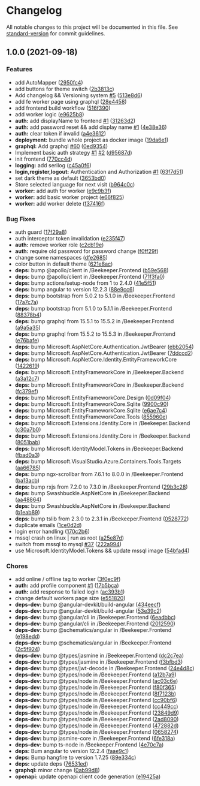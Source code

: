 # Changelog

All notable changes to this project will be documented in this file. See [standard-version](https://github.com/conventional-changelog/standard-version) for commit guidelines.

## 1.0.0 (2021-09-18)


### Features

* add AutoMapper ([2950fc4](https://github.com/jabali2004/beekeeper/commit/2950fc4839529f8c99cad21a2d278044792202b2))
* add buttons for theme switch ([2b3813c](https://github.com/jabali2004/beekeeper/commit/2b3813c2bf52de1c62e8e0229a7ca32449f63167))
* Add changelog && Versioning system [#5](https://github.com/jabali2004/beekeeper/issues/5) ([513e8d6](https://github.com/jabali2004/beekeeper/commit/513e8d6f2ea3ef3676370aaf27969df76dbfad0a))
* add fe worker page using graphql ([28e4458](https://github.com/jabali2004/beekeeper/commit/28e44585ce9945d93f3ef2a59bc4799871bc62ee))
* add frontend build workflow ([516f390](https://github.com/jabali2004/beekeeper/commit/516f390bfea3d93f0f5096da1fe59903579a74c1))
* add worker logic ([e9625b8](https://github.com/jabali2004/beekeeper/commit/e9625b887b759149e1e86fda129935a5d02f1b5a))
* **auth:** add displayName to frontend [#1](https://github.com/jabali2004/beekeeper/issues/1) ([31263d2](https://github.com/jabali2004/beekeeper/commit/31263d2518c6321aee2912aeb0f343cc3d5c39d9))
* **auth:** add password reset && add display name [#1](https://github.com/jabali2004/beekeeper/issues/1) ([4e38e36](https://github.com/jabali2004/beekeeper/commit/4e38e36e47be816287cd350b3b81de4e7ba314ba))
* **auth:** clear token if invalid ([a4e3612](https://github.com/jabali2004/beekeeper/commit/a4e3612eefcff4628fd0aef5f6427c1a0d82328e))
* **deployment:** bundle whole project as docker image ([19da6e1](https://github.com/jabali2004/beekeeper/commit/19da6e10ba7cdcfd0f875b9a21a1d3af7b297140))
* **graphql:** Add graphql [#60](https://github.com/jabali2004/beekeeper/issues/60) ([0ed9354](https://github.com/jabali2004/beekeeper/commit/0ed935474320b52e32dde1d3cbf3405724df474f))
* Implement basic auth strategy [#1](https://github.com/jabali2004/beekeeper/issues/1) [#2](https://github.com/jabali2004/beekeeper/issues/2) ([d95687d](https://github.com/jabali2004/beekeeper/commit/d95687dccfe7efea543968e930fcd6a4d2075be5))
* init frontend ([770cc4d](https://github.com/jabali2004/beekeeper/commit/770cc4d95e463b85c1bf0bb0ca0f2c2d4336a56c))
* **logging:** add serilog ([c45a0f6](https://github.com/jabali2004/beekeeper/commit/c45a0f69afb13f0e190743bc859e5afbe508b9e8))
* **login,register,logout:** Authentication and Authorization [#1](https://github.com/jabali2004/beekeeper/issues/1) ([63f7d51](https://github.com/jabali2004/beekeeper/commit/63f7d517b4a43a55a0450e7a7299e92866f91c91))
* set dark theme as default ([3653bd0](https://github.com/jabali2004/beekeeper/commit/3653bd039a904eda7266cf90224be09018ddfad1))
* Store selected language for next visit ([b964c0c](https://github.com/jabali2004/beekeeper/commit/b964c0cbef5dba59733dbf7f73251e45342c0940))
* **worker:** add auth for worker ([e9c9b3f](https://github.com/jabali2004/beekeeper/commit/e9c9b3fe35b33913d082be6db6e89b74cd619e69))
* **worker:** add basic worker project ([e66f825](https://github.com/jabali2004/beekeeper/commit/e66f825578820d612ec48e75223d077a5502282b))
* **worker:** add worker delete ([f37416f](https://github.com/jabali2004/beekeeper/commit/f37416f64821372aa6f216723132dd6dfaf53fc4))


### Bug Fixes

* auth guard ([17f29a8](https://github.com/jabali2004/beekeeper/commit/17f29a850d93183068142e6ea30e50ed2ecda6dc))
* auth interceptor token invalidation ([e235f47](https://github.com/jabali2004/beekeeper/commit/e235f47b5bdba71550e9970144c0fabc87671b1e))
* **auth:** remove worker role ([c2cb19e](https://github.com/jabali2004/beekeeper/commit/c2cb19e9cd4dcb9e801f1acfcb5d4e530be56e60))
* **auth:** require old password for password change ([f0ff29f](https://github.com/jabali2004/beekeeper/commit/f0ff29f045f06ced8c768677bd709f67a088ed0b))
* change some namespaces ([dfe2685](https://github.com/jabali2004/beekeeper/commit/dfe2685fafa768794cb5f9069b2203c4fe5129e7))
* color button in default theme ([621e8ac](https://github.com/jabali2004/beekeeper/commit/621e8ac372026f3350b691fa5f1ebe323c922ab0))
* **deps:** bump @apollo/client in /Beekeeper.Frontend ([b59e568](https://github.com/jabali2004/beekeeper/commit/b59e568d68f4c0dbf186b6b97326d31f0b0f0020))
* **deps:** bump @apollo/client in /Beekeeper.Frontend ([71f3fa0](https://github.com/jabali2004/beekeeper/commit/71f3fa0d024dcbf15c5febfb0a032cd5e6fc4561))
* **deps:** bump actions/setup-node from 1 to 2.4.0 ([41e5f51](https://github.com/jabali2004/beekeeper/commit/41e5f51ed8951480c0376399a3644e97417877ba))
* **deps:** bump angular to version 12.2.3 ([88e9cc6](https://github.com/jabali2004/beekeeper/commit/88e9cc64e9b163fa9eaa64f5141f36069fbf202f))
* **deps:** bump bootstrap from 5.0.2 to 5.1.0 in /Beekeeper.Frontend ([17a7c7a](https://github.com/jabali2004/beekeeper/commit/17a7c7abc48200d283ad653758f20950b11463a5))
* **deps:** bump bootstrap from 5.1.0 to 5.1.1 in /Beekeeper.Frontend ([88378b4](https://github.com/jabali2004/beekeeper/commit/88378b4d69dcd2ee83f5fedbc1c8a96cf97f6859))
* **deps:** bump graphql from 15.5.1 to 15.5.2 in /Beekeeper.Frontend ([a9a5a35](https://github.com/jabali2004/beekeeper/commit/a9a5a35b73ca7dd979d130895704a254855b0fed))
* **deps:** bump graphql from 15.5.2 to 15.5.3 in /Beekeeper.Frontend ([e76bafe](https://github.com/jabali2004/beekeeper/commit/e76bafe3e4a62bcd6eae472c766bd7110e358dd7))
* **deps:** bump Microsoft.AspNetCore.Authentication.JwtBearer ([ebb2054](https://github.com/jabali2004/beekeeper/commit/ebb2054e3dfa7c73557f37f6dcf91e7021ffa7fa))
* **deps:** bump Microsoft.AspNetCore.Authentication.JwtBearer ([7ddccd2](https://github.com/jabali2004/beekeeper/commit/7ddccd270f36efd414315e291c5f787fee3e05ef))
* **deps:** bump Microsoft.AspNetCore.Identity.EntityFrameworkCore ([1422619](https://github.com/jabali2004/beekeeper/commit/142261926c8edf324338a037cd16b8f467aae147))
* **deps:** bump Microsoft.EntityFrameworkCore in /Beekeeper.Backend ([a3a12c7](https://github.com/jabali2004/beekeeper/commit/a3a12c7579831613e8cc5f9e4e933e441ac8277a))
* **deps:** bump Microsoft.EntityFrameworkCore in /Beekeeper.Backend ([fc379ef](https://github.com/jabali2004/beekeeper/commit/fc379ef6dba8595529bd172451fd7c6ddc597818))
* **deps:** bump Microsoft.EntityFrameworkCore.Design ([0d09f04](https://github.com/jabali2004/beekeeper/commit/0d09f0487052d9d91c07a6d22c443278b5045d68))
* **deps:** bump Microsoft.EntityFrameworkCore.Sqlite ([9900c90](https://github.com/jabali2004/beekeeper/commit/9900c90270455d6cfebbad48cd534feffb174f1f))
* **deps:** bump Microsoft.EntityFrameworkCore.Sqlite ([e6ae7c4](https://github.com/jabali2004/beekeeper/commit/e6ae7c42e02886c9501e05a76b461d9ac247c8f3))
* **deps:** bump Microsoft.EntityFrameworkCore.Tools ([855960e](https://github.com/jabali2004/beekeeper/commit/855960ef1e125f8d7f2a6b0affc096e1f39103b9))
* **deps:** bump Microsoft.Extensions.Identity.Core in /Beekeeper.Backend ([c30a7b0](https://github.com/jabali2004/beekeeper/commit/c30a7b02573b8945dece9a88b7ad873884f1319c))
* **deps:** bump Microsoft.Extensions.Identity.Core in /Beekeeper.Backend ([8051bab](https://github.com/jabali2004/beekeeper/commit/8051bab32ba3c395677ffb1e3b85ec24d5ba9fde))
* **deps:** bump Microsoft.IdentityModel.Tokens in /Beekeeper.Backend ([fbad0a3](https://github.com/jabali2004/beekeeper/commit/fbad0a32e1b125562503adcb49ea79cd0594c560))
* **deps:** bump Microsoft.VisualStudio.Azure.Containers.Tools.Targets ([aa66785](https://github.com/jabali2004/beekeeper/commit/aa66785ecbbf2d835f7a22ffc01692447423cccb))
* **deps:** bump ngx-scrollbar from 7.6.1 to 8.0.0 in /Beekeeper.Frontend ([ba13acb](https://github.com/jabali2004/beekeeper/commit/ba13acbcc17d856f7afc5cdbd9773a83a52d7d39))
* **deps:** bump rxjs from 7.2.0 to 7.3.0 in /Beekeeper.Frontend ([29b3c28](https://github.com/jabali2004/beekeeper/commit/29b3c288129482ba6edbba41b98aba46450bafdc))
* **deps:** bump Swashbuckle.AspNetCore in /Beekeeper.Backend ([aa48864](https://github.com/jabali2004/beekeeper/commit/aa488645f4faac933be2000be510ca4f8e73e6e6))
* **deps:** bump Swashbuckle.AspNetCore in /Beekeeper.Backend ([b1eab89](https://github.com/jabali2004/beekeeper/commit/b1eab891586f9a2a8077b27fbad59fe7ee271617))
* **deps:** bump tslib from 2.3.0 to 2.3.1 in /Beekeeper.Frontend ([0528772](https://github.com/jabali2004/beekeeper/commit/0528772988f0c1b6598d9204daf299c97a34c558))
* duplicate emails ([1ce0d2d](https://github.com/jabali2004/beekeeper/commit/1ce0d2dd355ad46fee9ee6b5af28fcc94777ff6c))
* login error handling ([170c2b6](https://github.com/jabali2004/beekeeper/commit/170c2b6553245943b398099310aca8fce09a22fc))
* mssql crash on linux | run as root ([a25e87d](https://github.com/jabali2004/beekeeper/commit/a25e87d69c2cc6a2ad98f675c2135d8c1c17759a))
* switch from mssql to mysql [#37](https://github.com/jabali2004/beekeeper/issues/37) ([222a994](https://github.com/jabali2004/beekeeper/commit/222a99494a582f76f8b6ae994b1923cf71ca49f9))
* use Microsoft.IdentityModel.Tokens && update mssql image ([54bfad4](https://github.com/jabali2004/beekeeper/commit/54bfad4a3f61f3920a768a392ae91635c91d3b6d))


### Chores

* add online / offline tag to worker ([3f0ec9f](https://github.com/jabali2004/beekeeper/commit/3f0ec9f3aa95a7d6889dd5bdfc3f84ad180e6694))
* **auth:** add profile component [#1](https://github.com/jabali2004/beekeeper/issues/1) ([17b5bca](https://github.com/jabali2004/beekeeper/commit/17b5bca592d4e5faf27272367d4f4c346ad3c80e))
* **auth:** add response to failed login ([ac393b1](https://github.com/jabali2004/beekeeper/commit/ac393b13839568b47ab57bb7b3c47471a876946c))
* change default workers page size ([e551820](https://github.com/jabali2004/beekeeper/commit/e551820a34ef93e4f2db1bcedcb6a123c6a87ae2))
* **deps-dev:** bump @angular-devkit/build-angular ([434eecf](https://github.com/jabali2004/beekeeper/commit/434eecfe67d111789f7631210683dfbb0d758403))
* **deps-dev:** bump @angular-devkit/build-angular ([53e39c2](https://github.com/jabali2004/beekeeper/commit/53e39c20c8b1342e095c4f1ccf7e1a8d4a33a3fd))
* **deps-dev:** bump @angular/cli in /Beekeeper.Frontend ([6eadbbc](https://github.com/jabali2004/beekeeper/commit/6eadbbc56ea6ae6413f2a374e4fb3862e1038c7f))
* **deps-dev:** bump @angular/cli in /Beekeeper.Frontend ([2012590](https://github.com/jabali2004/beekeeper/commit/201259023a9b113261fb81ab8fecf62a3508b7d1))
* **deps-dev:** bump @schematics/angular in /Beekeeper.Frontend ([e198edd](https://github.com/jabali2004/beekeeper/commit/e198edd465bb8eace4dba3d0d5f33e85a5c135b1))
* **deps-dev:** bump @schematics/angular in /Beekeeper.Frontend ([2c5f924](https://github.com/jabali2004/beekeeper/commit/2c5f9247d157ec1ddd4d24f9df6f823d9c8d0165))
* **deps-dev:** bump @types/jasmine in /Beekeeper.Frontend ([dc2c7ea](https://github.com/jabali2004/beekeeper/commit/dc2c7eaa65b61b4c2c5d00a7da294cc86e042202))
* **deps-dev:** bump @types/jasmine in /Beekeeper.Frontend ([f3bfbd3](https://github.com/jabali2004/beekeeper/commit/f3bfbd3a7a3c9fdea1bcfd48e724444c7720f4a2))
* **deps-dev:** bump @types/jwt-decode in /Beekeeper.Frontend ([24e4d8c](https://github.com/jabali2004/beekeeper/commit/24e4d8c71fc20873a051beca4e45d4b94bb010e2))
* **deps-dev:** bump @types/node in /Beekeeper.Frontend ([a12b7a9](https://github.com/jabali2004/beekeeper/commit/a12b7a92d29c4e6c092bc5d89ba2a627d8bf1666))
* **deps-dev:** bump @types/node in /Beekeeper.Frontend ([ac03c6e](https://github.com/jabali2004/beekeeper/commit/ac03c6e586b366ae4afb8b92e4261f3804f703bd))
* **deps-dev:** bump @types/node in /Beekeeper.Frontend ([f80f365](https://github.com/jabali2004/beekeeper/commit/f80f365cd8ced0daafb07d37b4e015947e24134a))
* **deps-dev:** bump @types/node in /Beekeeper.Frontend ([8f7123b](https://github.com/jabali2004/beekeeper/commit/8f7123b183419aa37683cc2160abc25d596a2421))
* **deps-dev:** bump @types/node in /Beekeeper.Frontend ([cc90bf6](https://github.com/jabali2004/beekeeper/commit/cc90bf69872dddc4e20462c1c48ea50ee08b7bdb))
* **deps-dev:** bump @types/node in /Beekeeper.Frontend ([cc449cc](https://github.com/jabali2004/beekeeper/commit/cc449cce3f3e5cb08cedbffb3fe6b785787d9752))
* **deps-dev:** bump @types/node in /Beekeeper.Frontend ([23849d9](https://github.com/jabali2004/beekeeper/commit/23849d9cbc8d9cb3d049de89ad46c8bedf42da25))
* **deps-dev:** bump @types/node in /Beekeeper.Frontend ([2ad8090](https://github.com/jabali2004/beekeeper/commit/2ad8090ade566711e8afe70156413c7657812362))
* **deps-dev:** bump @types/node in /Beekeeper.Frontend ([472882d](https://github.com/jabali2004/beekeeper/commit/472882d0f821ed14fe7f6f7b08f03223aa1c5eb1))
* **deps-dev:** bump @types/node in /Beekeeper.Frontend ([0658274](https://github.com/jabali2004/beekeeper/commit/0658274da8927f7fdf7eadf006ed06be5b9faa85))
* **deps-dev:** bump jasmine-core in /Beekeeper.Frontend ([6fe318a](https://github.com/jabali2004/beekeeper/commit/6fe318a41cfbfd78d7cd6acd365923c9e89caeff))
* **deps-dev:** bump ts-node in /Beekeeper.Frontend ([4e70c7a](https://github.com/jabali2004/beekeeper/commit/4e70c7a881a83cbec2cc782a12d2e15b10d8ee0c))
* **deps:** Bum angular to version 12.2.4 ([faae9c1](https://github.com/jabali2004/beekeeper/commit/faae9c12cc36fc0bc04773564cb05b913504b22f))
* **deps:** Bump hangfire to version 1.7.25 ([89e334c](https://github.com/jabali2004/beekeeper/commit/89e334cda4e7a1e32e5e6bcbad7b114be67131c4))
* **deps:** update deps ([76531ed](https://github.com/jabali2004/beekeeper/commit/76531ed3341cde1c7892e0064163cba300eb8ee5))
* **graphql:** minor change ([0ab99d8](https://github.com/jabali2004/beekeeper/commit/0ab99d89e16d5ea71a71d18010d85706a384c09a))
* **openapi:** update openapi client code generation ([e19425a](https://github.com/jabali2004/beekeeper/commit/e19425aa80f1112e45dec010a7500185c08987d6))
